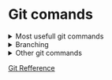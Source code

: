 # Git comands

<details><summary>Most usefull git commands</summary>
<p>
 
|Comand|Description|Example|
|---|---|---|
|git init|Initiate empty repository|git init `repository name`|
|git remote add|Connect Git repository with GitHub|git remote add `origin GitUrl`|
|git status|Presents the status of the current repository|git status|
|git add| Add file from Working Directory to Staging Area|git add `file name`<br> git add `.`|
|git commit|Commits the files from Staging Area to Git Repository|git commit -m `"comment"`|
|git push|Uploads the files to GitHub|git push `origin` `main`|
|git pull|Downloads repository from GitHub|git pull `git address`
</p>
</details>


<details><summary>Branching</summary>
<p>
 
|Comand|Description|Example|
|---|---|---|
|git branch|Display branches|git branch<br>git branch -d `branch name`|
|git checkout|Switch branches or restores working tree file|git checkout -b `new branch`
|git diff|Shows differences between branch and the main branch|git diff `new branch`|
|git push|push branch to GitHub|git push -u `orign` `new branch`|

 
 
 </p>
</details>


<details><summary>Other git commands</summary>
<p>
 
|Comand|Description|Example|
|---|---|---|
|git config|Updates config settings|git config --global user.name `Sam Smith`<br>git config --global user.email `email address`<br>git config --global core.editor `"path/notepad++.exe' -multiInst -nosession"`|
 
 </p>
</details>

[Git Refference](https://git-scm.com/docs)


